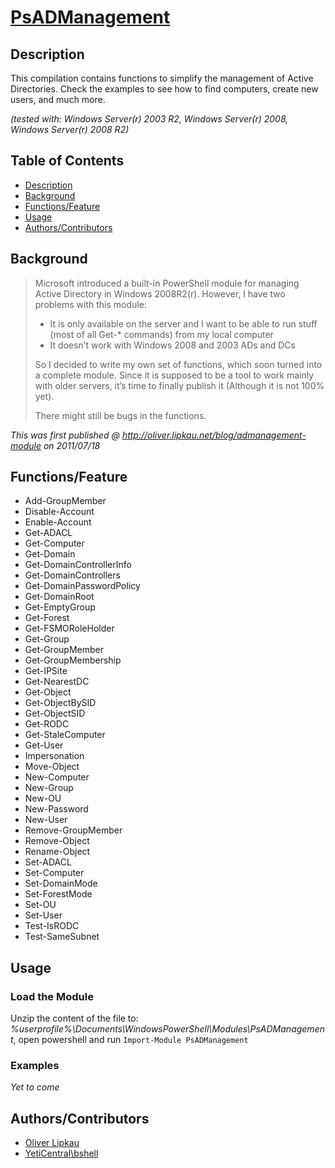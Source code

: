 # [PsADManagement](http://lipkau.github.io/PsADManagement/)
## Description  
This compilation contains functions to simplify the management of Active Directories.
Check the examples to see how to find computers, create new users, and much more.

_(tested with: Windows Server(r) 2003 R2, Windows Server(r) 2008, Windows Server(r) 2008 R2)_

## Table of Contents  
* [Description](#description)
* [Background](#background)
* [Functions/Feature](#functionsfeature)
* [Usage](#usage)
* [Authors/Contributors](#authorscontributors)

## Background
> Microsoft introduced a built-in PowerShell module for managing Active Directory in Windows 2008R2(r). However, I have two problems with this module:
> * It is only available on the server and I want to be able to run stuff (most of all Get-* commands) from my local computer
> * It doesn’t work with Windows 2008 and 2003 ADs and DCs
> 
> So I decided to write my own set of functions, which soon turned into a complete module. Since it is supposed to be a tool to work mainly with older servers, it’s time to finally publish it (Although it is not 100% yet).
> 
> There might still be bugs in the functions.

_This was first published @ http://oliver.lipkau.net/blog/admanagement-module on 2011/07/18_

## Functions/Feature  
* Add-GroupMember
* Disable-Account
* Enable-Account
* Get-ADACL
* Get-Computer
* Get-Domain
* Get-DomainControllerInfo
* Get-DomainControllers
* Get-DomainPasswordPolicy
* Get-DomainRoot
* Get-EmptyGroup
* Get-Forest
* Get-FSMORoleHolder
* Get-Group
* Get-GroupMember
* Get-GroupMembership
* Get-IPSite
* Get-NearestDC
* Get-Object
* Get-ObjectBySID
* Get-ObjectSID
* Get-RODC
* Get-StaleComputer
* Get-User
* Impersonation
* Move-Object
* New-Computer
* New-Group
* New-OU
* New-Password
* New-User
* Remove-GroupMember
* Remove-Object
* Rename-Object
* Set-ADACL
* Set-Computer
* Set-DomainMode
* Set-ForestMode
* Set-OU
* Set-User
* Test-IsRODC
* Test-SameSubnet

## Usage
### Load the Module
Unzip the content of the file to: _%userprofile%\Documents\WindowsPowerShell\Modules\PsADManagement_, open powershell and run `Import-Module PsADManagement`

### Examples
_Yet to come_

## Authors/Contributors  
* [Oliver Lipkau](http://oliver.lipkau.net)
* [YetiCentral\bshell](http://www.bsonposh.com)